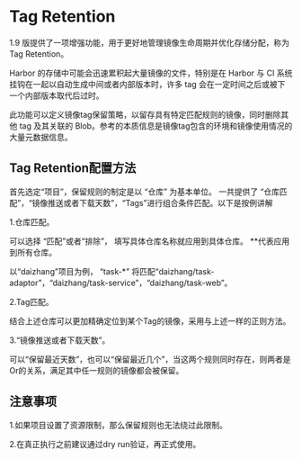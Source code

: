 # Tag Retention

  1.9 版提供了一项增强功能，用于更好地管理镜像生命周期并优化存储分配，称为Tag Retention。
  
  Harbor 的存储中可能会迅速累积起大量镜像的文件，特别是在 Harbor 与 CI 系统挂钩在一起以自动生成中间或者内部版本时，许多 tag 会在一定时间之后或被下一个内部版本取代后过时。
  
  此功能可以定义镜像tag保留策略，以留存具有特定匹配规则的镜像，同时删除其他 tag 及其关联的 Blob。参考的本质信息是镜像tag包含的环境和镜像使用情况的大量元数据信息。
  
  
  
## Tag Retention配置方法
   首先选定“项目”，保留规则的制定是以 “仓库” 为基本单位。
   一共提供了 “仓库匹配”，“镜像推送或者下载天数”，“Tags”进行组合条件匹配。以下是按例讲解
   
1.仓库匹配。
  
   可以选择 “匹配”或者“排除”， 填写具体仓库名称就应用到具体仓库。 **代表应用到所有仓库。
   
   以“daizhang”项目为例， “task-*” 将匹配“daizhang/task-adaptor”，“daizhang/task-service”，“daizhang/task-web”。
   

2.Tag匹配。
  
   结合上述仓库可以更加精确定位到某个Tag的镜像，采用与上述一样的正则方法。
   

3.“镜像推送或者下载天数”。

   可以“保留最近天数”，也可以“保留最近几个”，当这两个规则同时存在，则两者是Or的关系，满足其中任一规则的镜像都会被保留。
   
   

## 注意事项
1.如果项目设置了资源限制，那么保留规则也无法绕过此限制。

2.在真正执行之前建议通过dry run验证，再正式使用。